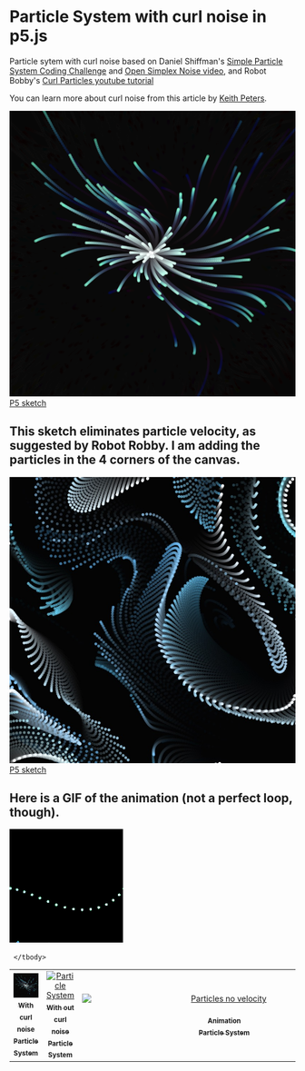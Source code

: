 # Particle System with curl noise in p5.js

Particle sytem with curl noise based on Daniel Shiffman's [Simple Particle System Coding Challenge](https://thecodingtrain.com/challenges/78-simple-particle-system) and [Open Simplex Noise video](), and Robot Bobby's [Curl Particles youtube tutorial](https://www.youtube.com/watch?v=gvMNixP1S5o)

You can learn more about curl noise from this article by [Keith Peters](https://www.bit-101.com/blog/2021/07/curl-noise/).

![](assets/curl.png)  
[P5 sketch](https://editor.p5js.org/kfahn/sketches/ePi0_EyKP)

## This sketch eliminates particle velocity, as suggested by Robot Robby. I am adding the particles in the 4 corners of the canvas.

![](assets/spiral_particles.jpg)
[P5 sketch](https://editor.p5js.org/kfahn/sketches/2IjCZHU4P)

## Here is a GIF of the animation (not a perfect loop, though).

![](https://github.com/kfahn22/noise/blob/new/assets/GIF_swirl.gif)

<!-- IMAGE-LIST:START - Do not remove or modify this section -->
<!-- prettier-ignore-start -->
<!-- markdownlint-disable -->
<table>
  <tbody>
    <tr>
      <td align="center"><a href="https://editor.p5js.org/kfahn/sketches/ePi0_EyKP"> <img class="img" src="assets/curl.png" alt="Particle System" style="vertical-align:top;" width="500" /><br /><sub><b>With curl noise<br/>Particle System</b></sub></a></td>
      <td align="center"><a href="https://editor.p5js.org/codingtrain/sketches/stwbwVLDz"> <img class="img" src="assets/particle.png" alt="Particle System" style="vertical-align:top;" width="500" /><br /><sub><b>With out curl noise<br/>Particle System</b></sub></a></td>
     <td align="center"><a href=""> <img class="img" src="assets/swirl_particles.png" alt="Particles no velocity" style=" display: block;
    margin-left: auto;
    margin-right: auto;" width="500" /><br /><sub><b>Animation<br/>Particle System</b></sub></a></td>
    </tr>
    
     </tbody>
</table>

<!-- markdownlint-restore -->
<!-- prettier-ignore-end -->

<!-- IMAGE-LIST:END -->

